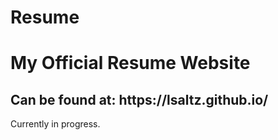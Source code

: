 # Resume
<h1>My Official Resume Website</h1>
<h2>Can be found at: https://lsaltz.github.io/</h2>
<p>Currently in progress.<p>
